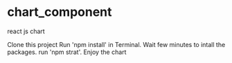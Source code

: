 # chart_component
react js chart

Clone this project
Run 'npm install' in Terminal.
Wait few minutes to intall the packages.
run 'npm strat'.
Enjoy the chart
